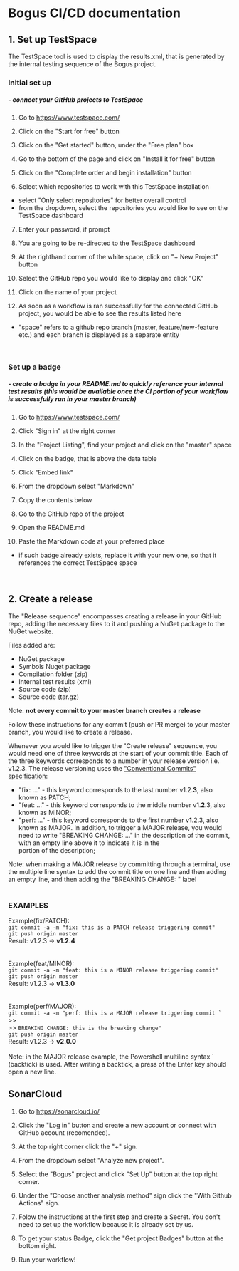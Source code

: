 # Bogus CI/CD documentation

## 1. Set up TestSpace

The TestSpace tool is used to display the results.xml, that is generated by the internal testing sequence of the Bogus project.

### Initial set up
##### - connect your GitHub projects to TestSpace 

1. Go to https://www.testspace.com/

2. Click on the "Start for free" button

3. Click on the "Get started" button, under the "Free plan" box

4. Go to the bottom of the page and click on "Install it for free" button

5. Click on the "Complete order and begin installation" button

6. Select which repositories to work with this TestSpace installation
* select "Only select repositories" for better overall control
* from the dropdown, select the repositories you would like to see on the TestSpace dashboard

7. Enter your password, if prompt

8. You are going to be re-directed to the TestSpace dashboard

9. At the righthand corner of the white space, click on "+ New Project" button

10. Select the GitHub repo you would like to display and click "OK"

11. Click on the name of your project

12. As soon as a workflow is ran successfully for the connected GitHub project, you would be able to see the results listed here
* "space" refers to a github repo branch (master, feature/new-feature etc.) and each branch is displayed as a separate entity

<br>

### Set up a badge
##### - create a badge in your README.md to quickly reference your internal test results (this would be available once the CI portion of your workflow is successfully run in your master branch)

1. Go to https://www.testspace.com/

2. Click "Sign in" at the right corner

3. In the "Project Listing", find your project and click on the "master" space

4. Click on the badge, that is above the data table

5. Click "Embed link"

6. From the dropdown select "Markdown"

7. Copy the contents below

8. Go to the GitHub repo of the project

9. Open the README.md

10. Paste the Markdown code at your preferred place
* if such badge already exists, replace it with your new one, so that it references the correct TestSpace space

<br>

## 2. Create a release

The "Release sequence" encompasses creating a release in your GitHub repo, adding the necessary files to it and pushing a NuGet package to the NuGet website.

Files added are: 
- NuGet package
- Symbols Nuget package
- Compilation folder (zip)
- Internal test results (xml)
- Source code (zip)
- Source code (tar.gz)

Note: **not every commit to your master branch creates a release**

Follow these instructions for any commit (push or PR merge) to your master branch, you would like to create a release.

Whenever you would like to trigger the "Create release" sequence, you would need one of three keywords at the start of your commit title. Each of the three keywords corresponds to a number in your release version i.e. v1.2.3. The release versioning uses the ["Conventional Commits" specification](https://www.conventionalcommits.org/en/v1.0.0/):

* "fix: ..." - this keyword corresponds to the last number v1.2.**3**, also known as PATCH;
* "feat: ..." - this keyword corresponds to the middle number v1.**2**.3, also known as MINOR;
* "perf: ..." - this keyword corresponds to the first number v**1**.2.3, also known as MAJOR. In addition, to trigger a MAJOR release, you would need to write "BREAKING CHANGE: ..." in the description of the commit, with an empty line above it to indicate it is in the <footer> portion of the description;

Note: when making a MAJOR release by committing through a terminal, use the multiple line syntax to add the commit title on one line and then adding an empty line, and then adding the "BREAKING CHANGE: " label
<br><br>
### EXAMPLES

Example(fix/PATCH): <br>
`
git commit -a -m "fix: this is a PATCH release triggering commit"
`
<br>
`
git push origin master
`
<br>
Result: v1.2.3 -> **v1.2.4**
<br>
<br>
<br>
Example(feat/MINOR): <br>
`
git commit -a -m "feat: this is a MINOR release triggering commit"
`
<br>
`
git push origin master
`
<br>
Result: v1.2.3 -> **v1.3.0**
<br>
<br>
<br>
Example(perf/MAJOR): <br>
``
git commit -a -m "perf: this is a MAJOR release triggering commit `
``
<br> 
&gt;&gt; <br> 
&gt;&gt; ` BREAKING CHANGE: this is the breaking change"
`
<br>
`
git push origin master
`
<br>
Result: v1.2.3 -> **v2.0.0**
<br>
<br>
Note: in the MAJOR release example, the Powershell multiline syntax ` (backtick) is used. After writing a backtick, a press of the Enter key should open a new line.



  ## SonarCloud ##

1. Go to https://sonarcloud.io/

2. Click the "Log in" button and create a new account or connect with GitHub account (recomended).

3. At the top right corner click the "+" sign.

4. From the dropdown select "Analyze new project".

5. Select the "Bogus" project and click "Set Up" button at the top right corner.

6. Under the "Choose another analysis method" sign click the "With Github Actions" sign. 

7. Folow the instructions at the first step and create a Secret.
 You don't need to set up the workflow because it is already set by us.

8. To get your status Badge, click the "Get project Badges" button at the bottom right.

9. Run your workflow!

